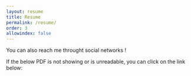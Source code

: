 ```yaml
---
layout: resume
title: Resume
permalink: /resume/
order: 3
allowindex: false
---
```


You can also reach me throught social networks !

If the below PDF is not showing or is unreadable, you can click on the link below:
